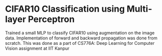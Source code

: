 # CIFAR10 Classification using Multi-layer Perceptron
 Trained a small MLP to classify CIFAR10 using augmentation on the image data. Implementation of forward and backward propagation was done from scratch. This was done as a part of CS776A: Deep Learning for Computer Vision assignment at IIT Kanpur
